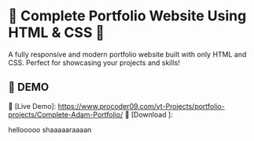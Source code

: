 # 🌟 Complete Portfolio Website Using HTML & CSS 🌟  
A fully responsive and modern portfolio website built with only HTML and CSS. Perfect for showcasing your projects and skills!  

## 🚀 DEMO  
🔗 [Live Demo]: https://www.procoder09.com/yt-Projects/portfolio-projects/Complete-Adam-Portfolio/
🔗 [Download ]:

hellooooo shaaaaaraaaan
